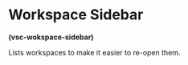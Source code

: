 # Workspace Sidebar

**(vsc-wokspace-sidebar)**

Lists workspaces to make it easier to re-open them.
